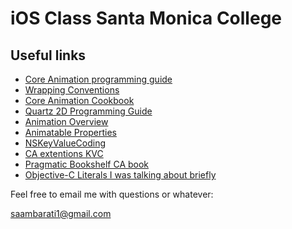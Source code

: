 
iOS Class Santa Monica College
==============================

Useful links
------------
* [Core Animation programming guide](https://developer.apple.com/library/mac/#documentation/cocoa/conceptual/coreanimation_guide/introduction/introduction.html)
* [Wrapping Conventions](https://developer.apple.com/library/mac/#documentation/Cocoa/Conceptual/CoreAnimation_guide/Articles/KVCAdditions.html)
* [Core Animation Cookbook](https://developer.apple.com/library/mac/#documentation/GraphicsImaging/Conceptual/CoreAnimation_Cookbook/Introduction/Introduction.html)
* [Quartz 2D Programming Guide](https://developer.apple.com/library/mac/#documentation/GraphicsImaging/Conceptual/drawingwithquartz2d/Introduction/Introduction.html#//apple_ref/doc/uid/TP30001066)
* [Animation Overview](https://developer.apple.com/library/mac/#documentation/GraphicsImaging/Conceptual/Animation_Overview/Introduction/Introduction.html#//apple_ref/doc/uid/TP40004952-CH9-SW1)
* [Animatable Properties](http://developer.apple.com/library/ios/#documentation/Cocoa/Conceptual/CoreAnimation_guide/Articles/AnimProps.html)
* [NSKeyValueCoding](https://developer.apple.com/library/mac/#documentation/Cocoa/Conceptual/KeyValueCoding/Articles/KeyValueCoding.html#//apple_ref/doc/uid/10000107i)
* [CA extentions KVC](https://developer.apple.com/library/mac/#documentation/Cocoa/Conceptual/CoreAnimation_guide/Articles/KVCAdditions.html)
* [Pragmatic Bookshelf CA book](http://pragprog.com/book/bdcora/core-animation-for-mac-os-x-and-the-iphone)
* [Objective-C Literals I was talking about briefly](http://weblog.bignerdranch.com/398-objective-c-literals-part-1/)

Feel free to email me with questions or whatever:

[saambarati1@gmail.com](mailto:saambarati1@gmail.com)


